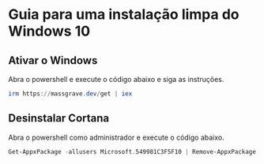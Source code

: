 # Guia para uma instalação limpa do Windows 10

## Ativar o Windows

Abra o powershell e execute o código abaixo e siga as instruções.
```powershell
irm https://massgrave.dev/get | iex
```

## Desinstalar Cortana
Abra o powershell como administrador e execute o código abaixo.
```powershell
Get-AppxPackage -allusers Microsoft.549981C3F5F10 | Remove-AppxPackage
```



